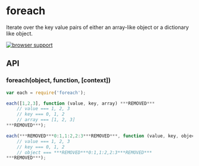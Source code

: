 
# foreach

Iterate over the key value pairs of either an array-like object or a dictionary like object.

[![browser support][1]][2]

## API

### foreach(object, function, [context])

```js
var each = require('foreach');

each([1,2,3], function (value, key, array) ***REMOVED***
    // value === 1, 2, 3
    // key === 0, 1, 2
    // array === [1, 2, 3]
***REMOVED***);

each(***REMOVED***0:1,1:2,2:3***REMOVED***, function (value, key, object) ***REMOVED***
    // value === 1, 2, 3
    // key === 0, 1, 2
    // object === ***REMOVED***0:1,1:2,2:3***REMOVED***
***REMOVED***);
```

[1]: https://ci.testling.com/manuelstofer/foreach.png
[2]: https://ci.testling.com/manuelstofer/foreach

